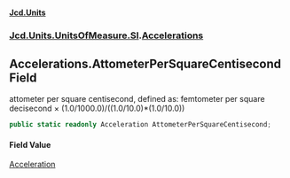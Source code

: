 #### [Jcd.Units](index.md 'index')
### [Jcd.Units.UnitsOfMeasure.SI](Jcd.Units.UnitsOfMeasure.SI.md 'Jcd.Units.UnitsOfMeasure.SI').[Accelerations](Accelerations.md 'Jcd.Units.UnitsOfMeasure.SI.Accelerations')

## Accelerations.AttometerPerSquareCentisecond Field

attometer per square centisecond, defined as: femtometer per square decisecond × (1.0/1000.0)/((1.0/10.0)*(1.0/10.0))

```csharp
public static readonly Acceleration AttometerPerSquareCentisecond;
```

#### Field Value
[Acceleration](Acceleration.md 'Jcd.Units.UnitTypes.Acceleration')